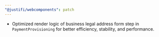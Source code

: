 ```yaml
---
"@justifi/webcomponents": patch
---
```


- Optimized render logic of business legal address form step in `PaymentProvisioning` for better efficiency, stability, and performance.
